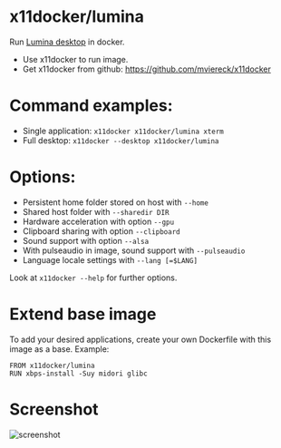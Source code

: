 # x11docker/lumina

Run [Lumina desktop](https://lumina-desktop.org/) in docker. 
 - Use x11docker to run image. 
 - Get x11docker from github: https://github.com/mviereck/x11docker 

# Command examples: 
 - Single application: `x11docker x11docker/lumina xterm`
 - Full desktop: `x11docker --desktop x11docker/lumina`

# Options:
 - Persistent home folder stored on host with   `--home`
 - Shared host folder with                      `--sharedir DIR`
 - Hardware acceleration with option            `--gpu`
 - Clipboard sharing with option                `--clipboard`
 - Sound support with option                    `--alsa`
 - With pulseaudio in image, sound support with `--pulseaudio`
 - Language locale settings with                `--lang [=$LANG]`

Look at `x11docker --help` for further options.

# Extend base image
To add your desired applications, create your own Dockerfile with this image as a base. Example:
```
FROM x11docker/lumina
RUN xbps-install -Suy midori glibc
```

# Screenshot
![screenshot](https://raw.githubusercontent.com/mviereck/x11docker/screenshots/screenshot-lumina.png "lumina desktop running in a Xephyr window using x11docker")
